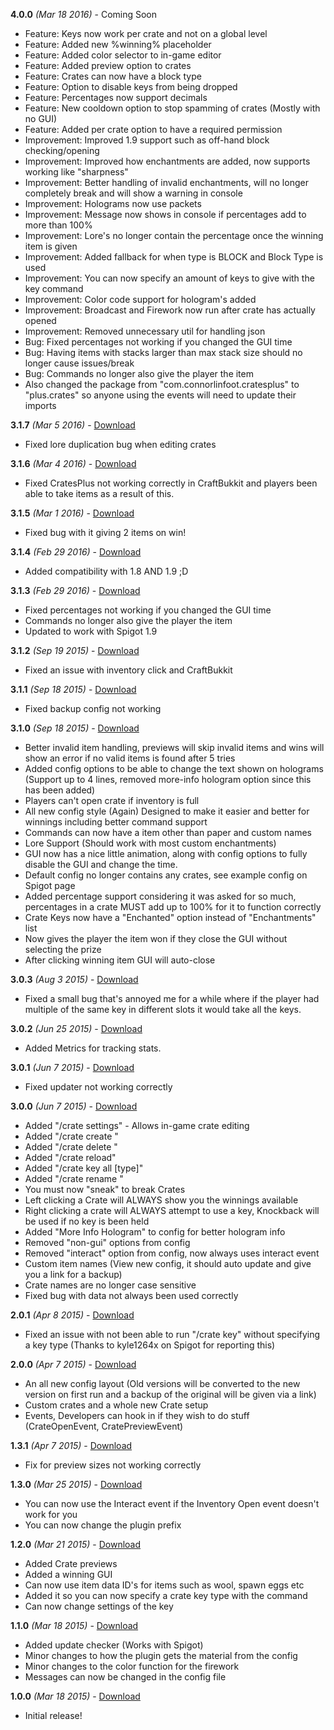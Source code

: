 **4.0.0** *(Mar 18 2016)* - Coming Soon
- Feature: Keys now work per crate and not on a global level
- Feature: Added new %winning% placeholder
- Feature: Added color selector to in-game editor
- Feature: Added preview option to crates
- Feature: Crates can now have a block type
- Feature: Option to disable keys from being dropped
- Feature: Percentages now support decimals
- Feature: New cooldown option to stop spamming of crates (Mostly with no GUI)
- Feature: Added per crate option to have a required permission
- Improvement: Improved 1.9 support such as off-hand block checking/opening
- Improvement: Improved how enchantments are added, now supports working like "sharpness"
- Improvement: Better handling of invalid enchantments, will no longer completely break and will show a warning in console
- Improvement: Holograms now use packets
- Improvement: Message now shows in console if percentages add to more than 100%
- Improvement: Lore's no longer contain the percentage once the winning item is given
- Improvement: Added fallback for when type is BLOCK and Block Type is used
- Improvement: You can now specify an amount of keys to give with the key command
- Improvement: Color code support for hologram's added
- Improvement: Broadcast and Firework now run after crate has actually opened
- Improvement: Removed unnecessary util for handling json
- Bug: Fixed percentages not working if you changed the GUI time
- Bug: Having items with stacks larger than max stack size should no longer cause issues/break
- Bug: Commands no longer also give the player the item
- Also changed the package from "com.connorlinfoot.cratesplus" to "plus.crates" so anyone using the events will need to update their imports

**3.1.7** *(Mar 5 2016)* - [Download](https://www.spigotmc.org/resources/cratesplus-custom-crates-free-1-8-x.5018/download?version=73107)
- Fixed lore duplication bug when editing crates

**3.1.6** *(Mar 4 2016)* - [Download](https://www.spigotmc.org/resources/cratesplus-custom-crates-free-1-8-x.5018/download?version=72888)
- Fixed CratesPlus not working correctly in CraftBukkit and players been able to take items as a result of this.

**3.1.5** *(Mar 1 2016)* - [Download](https://www.spigotmc.org/resources/cratesplus-custom-crates-free-1-8-x.5018/download?version=71841)
- Fixed bug with it giving 2 items on win!

**3.1.4** *(Feb 29 2016)* - [Download](https://www.spigotmc.org/resources/cratesplus-custom-crates-free-1-8-x.5018/download?version=71810)
- Added compatibility with 1.8 AND 1.9 ;D

**3.1.3** *(Feb 29 2016)* - [Download](https://www.spigotmc.org/resources/cratesplus-custom-crates-free-1-8-x.5018/download?version=71808)
- Fixed percentages not working if you changed the GUI time
- Commands no longer also give the player the item
- Updated to work with Spigot 1.9

**3.1.2** *(Sep 19 2015)* - [Download](https://www.spigotmc.org/resources/cratesplus-custom-crates-free-1-8-x.5018/download?version=45323)
- Fixed an issue with inventory click and CraftBukkit

**3.1.1** *(Sep 18 2015)* - [Download](https://www.spigotmc.org/resources/cratesplus-custom-crates-free-1-8-x.5018/download?version=45143)
- Fixed backup config not working

**3.1.0** *(Sep 18 2015)* - [Download](https://www.spigotmc.org/resources/cratesplus-custom-crates-free-1-8-x.5018/download?version=45142)
- Better invalid item handling, previews will skip invalid items and wins will show an error if no valid items is found after 5 tries
- Added config options to be able to change the text shown on holograms (Support up to 4 lines, removed more-info hologram option since this has been added)
- Players can't open crate if inventory is full
- All new config style (Again) Designed to make it easier and better for winnings including better command support
- Commands can now have a item other than paper and custom names
- Lore Support (Should work with most custom enchantments)
- GUI now has a nice little animation, along with config options to fully disable the GUI and change the time.
- Default config no longer contains any crates, see example config on Spigot page
- Added percentage support considering it was asked for so much, percentages in a crate MUST add up to 100% for it to function correctly
- Crate Keys now have a "Enchanted" option instead of "Enchantments" list
- Now gives the player the item won if they close the GUI without selecting the prize
- After clicking winning item GUI will auto-close

**3.0.3** *(Aug 3 2015)* - [Download](https://www.spigotmc.org/resources/cratesplus-custom-crates-free-1-8-x.5018/download?version=37596)
- Fixed a small bug that's annoyed me for a while where if the player had multiple of the same key in different slots it would take all the keys.

**3.0.2** *(Jun 25 2015)* - [Download](https://www.spigotmc.org/resources/cratesplus-custom-crates-free-1-8-x.5018/download?version=31200)
- Added Metrics for tracking stats.

**3.0.1** *(Jun 7 2015)* - [Download](https://www.spigotmc.org/resources/cratesplus-custom-crates-free-1-8-x.5018/download?version=28510)
- Fixed updater not working correctly

**3.0.0** *(Jun 7 2015)* - [Download](https://www.spigotmc.org/resources/cratesplus-custom-crates-free-1-8-x.5018/download?version=28505)
- Added "/crate settings" - Allows in-game crate editing
- Added "/crate create <name>"
- Added "/crate delete <name>"
- Added "/crate reload"
- Added "/crate key all [type]"
- Added "/crate rename <old> <new>"
- You must now "sneak" to break Crates
- Left clicking a Crate will ALWAYS show you the winnings available
- Right clicking a crate will ALWAYS attempt to use a key, Knockback will be used if no key is been held
- Added "More Info Hologram" to config for better hologram info
- Removed "non-gui" options from config
- Removed "interact" option from config, now always uses interact event
- Custom item names (View new config, it should auto update and give you a link for a backup)
- Crate names are no longer case sensitive
- Fixed bug with data not always been used correctly

**2.0.1** *(Apr 8 2015)* - [Download](https://www.spigotmc.org/resources/cratesplus-custom-crates-free-1-8-x.5018/download?version=20207)
- Fixed an issue with not been able to run "/crate key" without specifying a key type (Thanks to kyle1264x on Spigot for reporting this)

**2.0.0** *(Apr 7 2015)* - [Download](https://www.spigotmc.org/resources/cratesplus-custom-crates-free-1-8-x.5018/download?version=20057)
- An all new config layout (Old versions will be converted to the new version on first run and a backup of the original will be given via a link)
- Custom crates and a whole new Crate setup
- Events, Developers can hook in if they wish to do stuff (CrateOpenEvent, CratePreviewEvent)

**1.3.1** *(Apr 7 2015)* - [Download](https://www.spigotmc.org/resources/cratesplus-custom-crates-free-1-8-x.5018/download?version=20026)
- Fix for preview sizes not working correctly

**1.3.0** *(Mar 25 2015)* - [Download](https://www.spigotmc.org/resources/cratesplus-custom-crates-free-1-8-x.5018/download?version=18365)
- You can now use the Interact event if the Inventory Open event doesn't work for you
- You can now change the plugin prefix

**1.2.0** *(Mar 21 2015)* - [Download](https://www.spigotmc.org/resources/cratesplus-custom-crates-free-1-8-x.5018/download?version=17899)
- Added Crate previews
- Added a winning GUI
- Can now use item data ID's for items such as wool, spawn eggs etc
- Added it so you can now specify a crate key type with the command
- Can now change settings of the key

**1.1.0** *(Mar 18 2015)* - [Download](https://www.spigotmc.org/resources/cratesplus-custom-crates-free-1-8-x.5018/download?version=17519)
- Added update checker (Works with Spigot)
- Minor changes to how the plugin gets the material from the config
- Minor changes to the color function for the firework
- Messages can now be changed in the config file

**1.0.0** *(Mar 18 2015)* - [Download](https://www.spigotmc.org/resources/cratesplus-custom-crates-free-1-8-x.5018/download?version=17486)
- Initial release!